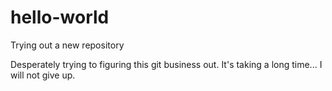 # hello-world
Trying out a new repository

Desperately trying to figuring this git business out. It's taking a long time...
I will not give up.
